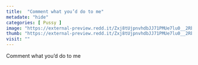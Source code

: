 ```yaml
---
title:  "Comment what you’d do to me"
metadate: "hide"
categories: [ Pussy ]
image: "https://external-preview.redd.it/Zxj8tUjpnvhdbJJ71PMUe7lu0__2RbKBYIWHwFw5gs4.jpg?auto=webp&s=aa401824aaf1bf3d4196a63c86263e5b665ef3d2"
thumb: "https://external-preview.redd.it/Zxj8tUjpnvhdbJJ71PMUe7lu0__2RbKBYIWHwFw5gs4.jpg?width=320&crop=smart&auto=webp&s=ee9c3495345436442d598a3a6cbe5a4a61444aa8"
visit: ""
---
```

Comment what you’d do to me
